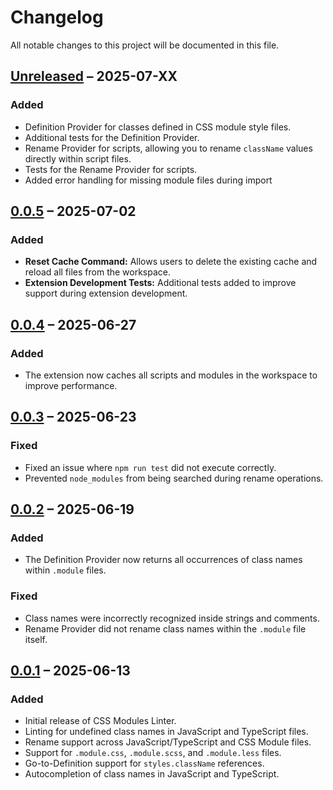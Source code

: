 # Changelog

All notable changes to this project will be documented in this file.

## [Unreleased] – 2025-07-XX

### Added

- Definition Provider for classes defined in CSS module style files.
- Additional tests for the Definition Provider.
- Rename Provider for scripts, allowing you to rename `className`
  values directly within script files.
- Tests for the Rename Provider for scripts.
- Added error handling for missing module files during import

## [0.0.5] – 2025-07-02

### Added

- **Reset Cache Command:** Allows users to delete the existing cache and
  reload all files from the workspace.
- **Extension Development Tests:** Additional tests added to
  improve support during extension development.

## [0.0.4] – 2025-06-27

### Added

- The extension now caches all scripts and modules in the workspace to improve performance.

## [0.0.3] – 2025-06-23

### Fixed

- Fixed an issue where `npm run test` did not execute correctly.
- Prevented `node_modules` from being searched during rename operations.

## [0.0.2] – 2025-06-19

### Added

- The Definition Provider now returns all occurrences of class names within
  `.module` files.

### Fixed

- Class names were incorrectly recognized inside strings and comments.
- Rename Provider did not rename class names within the `.module` file itself.

## [0.0.1] – 2025-06-13

### Added

- Initial release of CSS Modules Linter.
- Linting for undefined class names in JavaScript and TypeScript files.
- Rename support across JavaScript/TypeScript and CSS Module files.
- Support for `.module.css`, `.module.scss`, and `.module.less` files.
- Go-to-Definition support for `styles.className` references.
- Autocompletion of class names in JavaScript and TypeScript.

[unreleased]: https://github.com/Lokesh-Garg-22/CSS-Modules-IntelliSense/compare/v0.0.5...HEAD
[0.0.5]: https://github.com/Lokesh-Garg-22/CSS-Modules-IntelliSense/compare/v0.0.4...v0.0.5
[0.0.4]: https://github.com/Lokesh-Garg-22/CSS-Modules-IntelliSense/compare/v0.0.3...v0.0.4
[0.0.3]: https://github.com/Lokesh-Garg-22/CSS-Modules-IntelliSense/compare/v0.0.2...v0.0.3
[0.0.2]: https://github.com/Lokesh-Garg-22/CSS-Modules-IntelliSense/compare/v0.0.1...v0.0.2
[0.0.1]: https://github.com/Lokesh-Garg-22/CSS-Modules-IntelliSense/releases/tag/v0.0.1
